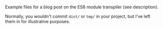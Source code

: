 Example files for a blog post on the ES6 module transpiler (see description).

Normally, you wouldn't commit `dist/` or `tmp/` in your project, but I've left them in for illustrative purposes.

